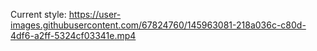 Current style: 
https://user-images.githubusercontent.com/67824760/145963081-218a036c-c80d-4df6-a2ff-5324cf03341e.mp4

